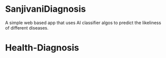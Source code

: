 # SanjivaniDiagnosis
A simple web based app that uses AI classifier algos to predict the likeliness of different diseases.
# Health-Diagnosis
